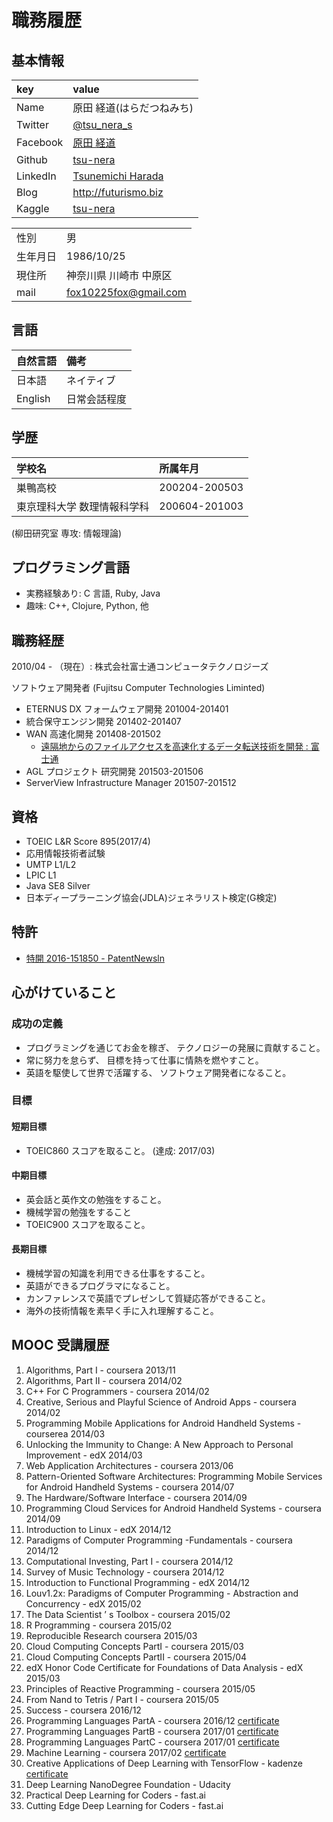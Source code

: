 # 職務履歴
## 基本情報

|key|value|
|:---|:---|
| Name     | 原田  経道(はらだつねみち) |
| Twitter  | [@tsu_nera_s](https://twitter.com/tsu_nera_s)  |
| Facebook | [原田 経道](https://www.facebook.com/tsunemichi.harada)|
| Github   | [tsu-nera](https://github.com/tsu-nera)|
| LinkedIn | [Tsunemichi Harada](https://www.linkedin.com/in/tsunemichi-harada-14a41836/)|
| Blog     | http://futurismo.biz|
| Kaggle   | [tsu-nera](https://www.kaggle.com/fox10225fox)|


|||
|:---|:---|
| 性別     | 男                     |
| 生年月日 | 1986/10/25             |
| 現住所   | 神奈川県 川崎市 中原区 |
| mail     | fox10225fox@gmail.com  |

## 言語

| 自然言語 | 備考         |
|:---|:---|
| 日本語   | ネイティブ   |
| English  | 日常会話程度 |

## 学歴

|   学校名                    |      所属年月 |
|:---|:---|
| 巣鴨高校                    | 200204-200503 |
| 東京理科大学 数理情報科学科 | 200604-201003 |
(柳田研究室  専攻: 情報理論)

## プログラミング言語
- 実務経験あり: C 言語, Ruby, Java
- 趣味: C++, Clojure, Python, 他

## 職務経歴
  2010/04 - （現在）: 株式会社富士通コンピュータテクノロジーズ

  ソフトウェア開発者 (Fujitsu Computer Technologies Liminted)

  - ETERNUS DX フォームウェア開発 201004-201401
  - 統合保守エンジン開発 201402-201407
  - WAN 高速化開発 201408-201502
    - [遠隔地からのファイルアクセスを高速化するデータ転送技術を開発 : 富士通](http://pr.fujitsu.com/jp/news/2015/06/22.html)
  - AGL プロジェクト 研究開発 201503-201506
  - ServerView Infrastructure Manager 201507-201512

## 資格
  - TOEIC L&R Score 895(2017/4)
  - 応用情報技術者試験
  - UMTP L1/L2
  - LPIC L1
  - Java SE8 Silver
  - 日本ディープラーニング協会(JDLA)ジェネラリスト検定(G検定)

## 特許
  - [特開 2016-151850 - PatentNewsln](http://patent.newsln.jp/p/2016151850)

## 心がけていること
### 成功の定義
  - プログラミングを通じてお金を稼ぎ、 テクノロジーの発展に貢献すること。
  - 常に努力を怠らず、 目標を持って仕事に情熱を燃やすこと。
  - 英語を駆使して世界で活躍する、 ソフトウェア開発者になること。

### 目標
#### 短期目標
  - TOEIC860 スコアを取ること。 (達成: 2017/03)

#### 中期目標
  - 英会話と英作文の勉強をすること。
  - 機械学習の勉強をすること
  - TOEIC900 スコアを取ること。

#### 長期目標
  - 機械学習の知識を利用できる仕事をすること。
  - 英語ができるプログラマになること。
  - カンファレンスで英語でプレゼンして質疑応答ができること。
  - 海外の技術情報を素早く手に入れ理解すること。

## MOOC 受講履歴
1) Algorithms, Part I - coursera 2013/11
2) Algorithms, Part II - coursera 2014/02
3) C++ For C Programmers - coursera 2014/02
4) Creative, Serious and Playful Science of Android Apps - coursera 2014/02
5) Programming Mobile Applications for Android Handheld Systems - courserea 2014/03
6) Unlocking the Immunity to Change: A New Approach to Personal Improvement - edX 2014/03
7) Web Application Architectures - coursera 2013/06
8) Pattern-Oriented Software Architectures: Programming Mobile Services for Android Handheld Systems - coursera 2014/07
9) The Hardware/Software Interface - coursera 2014/09
10) Programming Cloud Services for Android Handheld Systems - coursera 2014/09
11) Introduction to Linux - edX 2014/12
12) Paradigms of Computer Programming -Fundamentals - coursera 2014/12
13) Computational Investing, Part I - coursera 2014/12
14) Survey of Music Technology - coursera 2014/12
15) Introduction to Functional Programming - edX 2014/12
16) Louv1.2x: Paradigms of Computer Programming - Abstraction and Concurrency - edX 2015/02
17) The Data Scientist ’ s Toolbox - coursera 2015/02
18) R Programming - coursera 2015/02
19) Reproducible Research coursera 2015/03
20) Cloud Computing Concepts PartI - coursera 2015/03
21) Cloud Computing Concepts PartII - coursera 2015/04
22) edX Honor Code Certificate for Foundations of Data Analysis - edX 2015/03
23) Principles of Reactive Programming - coursera 2015/05
24) From Nand to Tetris / Part I - coursera 2015/05
25) Success - coursera 2016/12
26) Programming Languages PartA - coursera 2016/12 [certificate](https://www.coursera.org/account/accomplishments/certificate/KB24LCCEPQL6)
27) Programming Languages PartB - coursera 2017/01 [certificate](https://www.coursera.org/account/accomplishments/certificate/ZQJJNSZT74H2)
28) Programming Languages PartC - coursera 2017/01 [certificate](https://www.coursera.org/account/accomplishments/certificate/CTXKUYXKDVC7)
29) Machine Learning - coursera 2017/02 [certificate](https://www.coursera.org/account/accomplishments/certificate/YUBG2A7K87ND)
30) Creative Applications of Deep Learning with TensorFlow - kadenze [certificate](https://www.kadenze.com/certificates/verified/AW1D6GZP)
31) Deep Learning NanoDegree Foundation - Udacity
32) Practical Deep Learning for Coders - fast.ai
33) Cutting Edge Deep Learning for Coders - fast.ai
